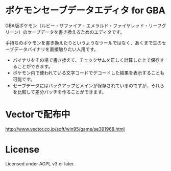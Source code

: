 ポケモンセーブデータエディタ for GBA
=====
GBA版ポケモン（ルビー・サファイア・エメラルド・ファイヤレッド・リーフグリーン）のセーブデータを書き換えるためのエディタです。

手持ちのポケモンを書き換えたりというようなツールではなく、あくまで生のセーブデータバイナリを直接触りたい人用です。

* バイナリをその場で書き換えて、チェックサムを正しく計算した上で保存することができます。
* ポケモン内で使われている文字コードでデコードした結果を表示することも可能です。
* セーブデータにはバックアップとメインが保存されているのですが、それらを比較して差分パッチを作ることができます。

Vectorで配布中
======
http://www.vector.co.jp/soft/win95/game/se391968.html

License
======
Licensed under AGPL v3 or later.

